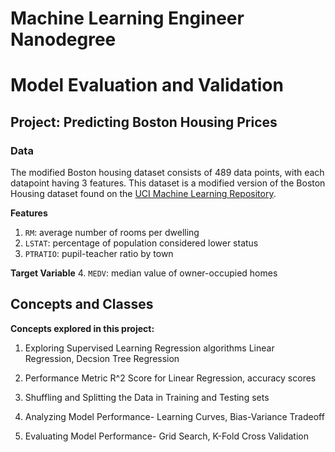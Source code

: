 # Machine Learning Engineer Nanodegree
# Model Evaluation and Validation
## Project: Predicting Boston Housing Prices


### Data

The modified Boston housing dataset consists of 489 data points, with each datapoint having 3 features. This dataset is a modified version of the Boston Housing dataset found on the [UCI Machine Learning Repository](https://archive.ics.uci.edu/ml/datasets/Housing).

**Features**
1.  `RM`: average number of rooms per dwelling
2. `LSTAT`: percentage of population considered lower status
3. `PTRATIO`: pupil-teacher ratio by town

**Target Variable**
4. `MEDV`: median value of owner-occupied homes

## Concepts and Classes

**Concepts explored in this project:**

1. Exploring Supervised Learning Regression algorithms Linear Regression, Decsion Tree Regression

2. Performance Metric R^2 Score for Linear Regression, accuracy scores

3. Shuffling and Splitting the Data in Training and Testing sets

4. Analyzing Model Performance- Learning Curves,  Bias-Variance Tradeoff

5. Evaluating Model Performance- Grid Search, K-Fold Cross Validation
